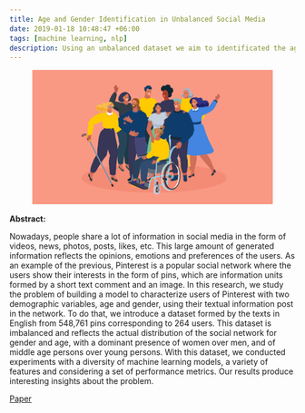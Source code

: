 ```yaml
---
title: Age and Gender Identification in Unbalanced Social Media
date: 2019-01-18 10:48:47 +06:00
tags: [machine learning, nlp]
description: Using an unbalanced dataset we aim to identificated the age and the gender from a group of users.
---
```


<figure>
<img src="/assets/img/posts/2019-01-18-age-gender-pinterest/diversity.png" alt="Diversity">
</figure>

**Abstract:**

Nowadays, people share a lot of information in social media in the form of videos, news, photos, posts, likes, etc. This large amount of generated information reflects the opinions, emotions and preferences of the users. As an example of the previous, Pinterest is a popular social network where the users show their interests in the form of pins, which are information units formed by a short text comment and an image. In this research, we study the problem of building a model to characterize users of Pinterest with two demographic variables, age and gender, using their textual information post in the network. To do that, we introduce a dataset formed by the texts in English from 548,761 pins corresponding to 264 users. This dataset is imbalanced and reflects the actual distribution of the social network for gender and age, with a dominant presence of women over men, and of middle age persons over young persons. With this dataset, we conducted experiments with a diversity of machine learning models, a variety of features and considering a set of performance metrics. Our results produce interesting insights about the problem.

<a href="https://ieeexplore.ieee.org/document/8673125" target="_blank" rel="noopener">Paper</a>